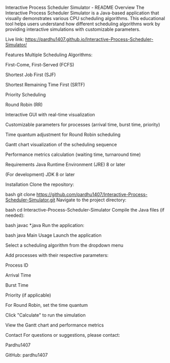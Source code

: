 Interactive Process Scheduler Simulator - README
Overview
The Interactive Process Scheduler Simulator is a Java-based application that visually demonstrates various CPU scheduling algorithms. This educational tool helps users understand how different scheduling algorithms work by providing interactive simulations with customizable parameters.

Live link: https://pardhu1407.github.io/Interactive-Process-Scheduler-Simulator/

Features
Multiple Scheduling Algorithms:

First-Come, First-Served (FCFS)

Shortest Job First (SJF)

Shortest Remaining Time First (SRTF)

Priority Scheduling

Round Robin (RR)

Interactive GUI with real-time visualization

Customizable parameters for processes (arrival time, burst time, priority)

Time quantum adjustment for Round Robin scheduling

Gantt chart visualization of the scheduling sequence

Performance metrics calculation (waiting time, turnaround time)

Requirements
Java Runtime Environment (JRE) 8 or later

(For development) JDK 8 or later

Installation
Clone the repository:

bash
git clone https://github.com/pardhu1407/Interactive-Process-Scheduler-Simulator.git
Navigate to the project directory:

bash
cd Interactive-Process-Scheduler-Simulator
Compile the Java files (if needed):

bash
javac *.java
Run the application:

bash
java Main
Usage
Launch the application

Select a scheduling algorithm from the dropdown menu

Add processes with their respective parameters:

Process ID

Arrival Time

Burst Time

Priority (if applicable)

For Round Robin, set the time quantum

Click "Calculate" to run the simulation

View the Gantt chart and performance metrics

Contact
For questions or suggestions, please contact:

Pardhu1407

GitHub: pardhu1407
